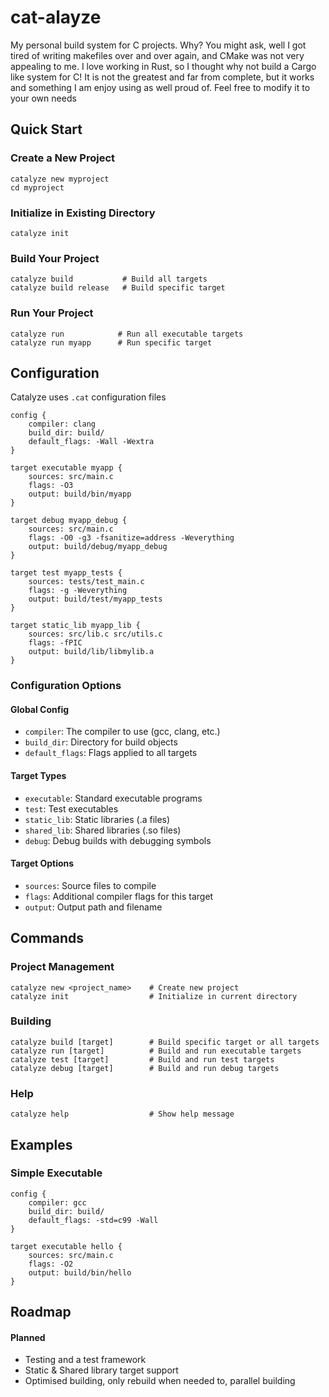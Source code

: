 # cat-alayze

My personal build system for C projects. Why? You might ask, well I got tired of writing makefiles over and over again, and CMake was not very appealing to me. I love working in Rust, so I thought why not build a Cargo like system for C! It is not the greatest and far from complete, but it works and something I am enjoy using as well proud of. Feel free to modify it to your own needs

## Quick Start

### Create a New Project
```shell
catalyze new myproject
cd myproject
```

### Initialize in Existing Directory
```shell
catalyze init
```

### Build Your Project
```shell
catalyze build           # Build all targets
catalyze build release   # Build specific target
```

### Run Your Project
```shell
catalyze run            # Run all executable targets
catalyze run myapp      # Run specific target
```

## Configuration

Catalyze uses `.cat` configuration files

```
config {
    compiler: clang
    build_dir: build/
    default_flags: -Wall -Wextra
}

target executable myapp {
    sources: src/main.c
    flags: -O3
    output: build/bin/myapp
}

target debug myapp_debug {
	sources: src/main.c
	flags: -O0 -g3 -fsanitize=address -Weverything
	output: build/debug/myapp_debug
}

target test myapp_tests {
    sources: tests/test_main.c
    flags: -g -Weverything
    output: build/test/myapp_tests
}

target static_lib myapp_lib {
    sources: src/lib.c src/utils.c
    flags: -fPIC
    output: build/lib/libmylib.a
}
```

### Configuration Options

#### Global Config
- `compiler`: The compiler to use (gcc, clang, etc.)
- `build_dir`: Directory for build objects
- `default_flags`: Flags applied to all targets

#### Target Types
- `executable`: Standard executable programs
- `test`: Test executables 
- `static_lib`: Static libraries (.a files)
- `shared_lib`: Shared libraries (.so files)
- `debug`: Debug builds with debugging symbols

#### Target Options
- `sources`: Source files to compile
- `flags`: Additional compiler flags for this target
- `output`: Output path and filename

## Commands

### Project Management
```shell
catalyze new <project_name>    # Create new project
catalyze init                  # Initialize in current directory
```

### Building
```shell
catalyze build [target]        # Build specific target or all targets
catalyze run [target]          # Build and run executable targets
catalyze test [target]         # Build and run test targets
catalyze debug [target]        # Build and run debug targets
```

### Help
```shell
catalyze help                  # Show help message
```

## Examples

### Simple Executable
```
config {
    compiler: gcc
    build_dir: build/
    default_flags: -std=c99 -Wall
}

target executable hello {
    sources: src/main.c
    flags: -O2
    output: build/bin/hello
}
```

## Roadmap

#### Planned

- Testing and a test framework
- Static & Shared library target support
- Optimised building, only rebuild when needed to, parallel building
